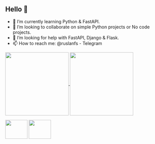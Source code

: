 ## Hello 👋

- 🌱 I’m currently learning Python & FastAPI.
- 👯 I’m looking to collaborate on simple Python projects or No code projects.
- 🤔 I’m looking for help with FastAPI, Django & Flask.
- 📫 How to reach me: @ruslanfs - Telegram


<a href="https://github.com/fivsky/github-readme-stats">
  <img height=200 align="center" src="https://github-readme-stats.vercel.app/api?username=fivsky&theme=onedark&show_icons=true" />
</a>
<a href="https://github.com/fivsky/convoychat">
  <img height=200 align="center" src="https://github-readme-stats.vercel.app/api/top-langs?username=fivsky&layout=compact&langs_count=8&card_width=320&theme=onedark&show_icons=true" />
</a>



<link rel="stylesheet" type='text/css' href="https://cdn.jsdelivr.net/gh/devicons/devicon@latest/devicon.min.css" />

<i class="devicon-canva-original"></i>
<p>
<img src="https://cdn.jsdelivr.net/gh/devicons/devicon@latest/icons/canva/canva-original.svg" width="70" height="60"/>


<img src="https://cdn.jsdelivr.net/gh/devicons/devicon@latest/icons/csharp/csharp-original.svg" width="70" height="60"/>
    </p>            
